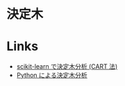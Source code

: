 # 決定木

# Links

- [scikit-learn で決定木分析 (CART 法)](https://pythondatascience.plavox.info/scikit-learn/scikit-learn%E3%81%A7%E6%B1%BA%E5%AE%9A%E6%9C%A8%E5%88%86%E6%9E%90)
- [Python による決定木分析](https://analysis-navi.com/?p=2007)
